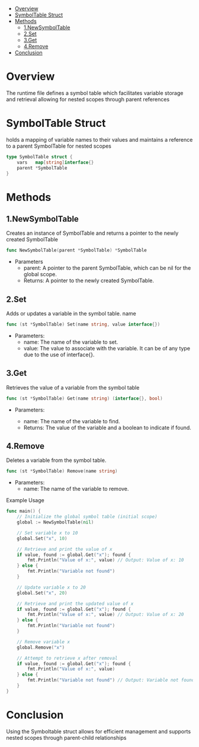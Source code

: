 - [Overview](#overview)
- [SymbolTable Struct](#symboltable-struct)
- [Methods](#methods)
  - [1.NewSymbolTable](#1newsymboltable)
  - [2.Set](#2set)
  - [3.Get](#3get)
  - [4.Remove](#4remove)
- [Conclusion](#conclusion)

# Overview
The runtime file defines a symbol table which facilitates variable storage and retrieval allowing for nested scopes through parent references

# SymbolTable Struct
holds a mapping of variable names to their values and maintains a reference to a parent SymbolTable for nested scopes

``` go
type SymbolTable struct {
    vars   map[string]interface{} 
    parent *SymbolTable 
}

```

# Methods

## 1.NewSymbolTable
Creates an instance of SymbolTable and returns a pointer to the newly created SymbolTable
```go
func NewSymbolTable(parent *SymbolTable) *SymbolTable

```
* Parameters
  * parent: A pointer to the parent SymbolTable, which can be nil for the global scope.
  * Returns: A pointer to the newly created SymbolTable.

## 2.Set
Adds or updates a variable in the symbol table.
name
``` go
func (st *SymbolTable) Set(name string, value interface{})

```
* Parameters:
  * name: The name of the variable to set.
  * value: The value to associate with the variable. It can be of any type due to the use of interface{}.


## 3.Get
Retrieves the value of a variable from the symbol table


```go
func (st *SymbolTable) Get(name string) (interface{}, bool)

```
* Parameters:

  * name: The name of the variable to find.
  * Returns: The value of the variable and a boolean to indicate if found.
## 4.Remove
Deletes a variable from the symbol table.
```go
func (st *SymbolTable) Remove(name string)

```
* Parameters:
   * name: The name of the variable to remove.


Example Usage

```go
func main() {
    // Initialize the global symbol table (initial scope)
    global := NewSymbolTable(nil)

    // Set variable x to 10
    global.Set("x", 10)

    // Retrieve and print the value of x
    if value, found := global.Get("x"); found {
        fmt.Println("Value of x:", value) // Output: Value of x: 10
    } else {
        fmt.Println("Variable not found")
    }

    // Update variable x to 20
    global.Set("x", 20)

    // Retrieve and print the updated value of x
    if value, found := global.Get("x"); found {
        fmt.Println("Value of x:", value) // Output: Value of x: 20
    } else {
        fmt.Println("Variable not found")
    }

    // Remove variable x
    global.Remove("x")

    // Attempt to retrieve x after removal
    if value, found := global.Get("x"); found {
        fmt.Println("Value of x:", value)
    } else {
        fmt.Println("Variable not found") // Output: Variable not found
    }
}

```

# Conclusion
Using the Symboltable struct allows for efficient management and supports nested scopes through parent-child relationships